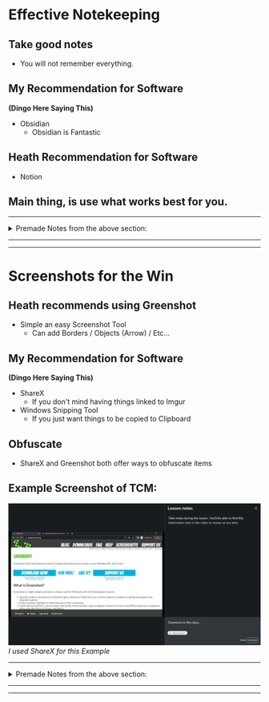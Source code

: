 # Effective Notekeeping
## Take good notes
- You will not remember everything.
## My Recommendation for Software 
**(Dingo Here Saying This)**
- Obsidian
	- Obsidian is Fantastic
## Heath Recommendation for Software 
- Notion
## Main thing, is use what works best for you.

-----
<details>
  <summary>Premade Notes from the above section: </summary>

Notetaking Apps Ranked (per Alex Olsen): https://www.youtube.com/watch?v=KpX7v5Ym3wg

Notion: https://www.notion.so/product

Joplin: https://joplinapp.org/

GitBook: https://www.gitbook.com/

Obsidian: https://obsidian.md/

CheryTree: https://www.giuspen.com/cherrytree/

OneNote: https://products.office.com/en-us/onenote/digital-note-taking-app?rtc=1

</details>

-----
-----
# Screenshots for the Win
## Heath recommends using Greenshot
- Simple an easy Screenshot Tool
	- Can add Borders / Objects (Arrow) / Etc...
## My Recommendation for Software 
**(Dingo Here Saying This)**
- ShareX
	- If you don't mind having things linked to Imgur
- Windows Snipping Tool
	- If you just want things to be copied to Clipboard
## Obfuscate
- ShareX and Greenshot both offer ways to obfuscate items

## Example Screenshot of TCM:
![](Images/202406172373-1%201.png)
*I used ShareX for this Example*

-----
<details>
  <summary>Premade Notes from the above section: </summary>

GreenShot: https://getgreenshot.org/downloads/ 

FlameShot: https://github.com/lupoDharkael/flameshot

</details>

-----
-----

